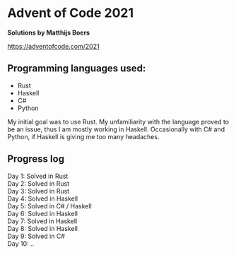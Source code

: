 # Advent of Code 2021
**Solutions by Matthijs Boers**

https://adventofcode.com/2021

## Programming languages used:
- Rust
- Haskell
- C#
- Python

My initial goal was to use Rust. My unfamiliarity with the language proved to be an issue, thus I am mostly working in Haskell. 
Occasionally with C# and Python, if Haskell is giving me too many headaches.

## Progress log
Day 1:  Solved in Rust \
Day 2:  Solved in Rust \
Day 3:  Solved in Rust \
Day 4:  Solved in Haskell \
Day 5:  Solved in C# / Haskell \
Day 6:  Solved in Haskell \
Day 7:  Solved in Haskell \
Day 8:  Solved in Haskell \
Day 9:  Solved in C# \
Day 10: ..
